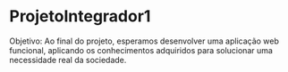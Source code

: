 # ProjetoIntegrador1
Objetivo: Ao final do projeto, esperamos desenvolver uma aplicação web funcional, aplicando os conhecimentos adquiridos para solucionar uma necessidade real da sociedade.
